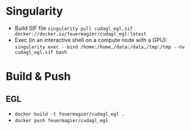 # Singularity
- Build SIF file `singularity pull cudagl_egl.sif docker://docker.io/feuermagier/cudagl_egl:latest`
- Exec (in an interactive shell on a compute node with a GPU): `singularity exec --bind /home:/home,/data:/data,/tmp:/tmp --nv cudagl_egl.sif bash`


# Build & Push

## EGL
- `docker build -t feuermagier/cudagl_egl .`
- `docker push feuermagier/cudagl_egl`

<!-- ## OSMESA
- `docker build -t feuermagier/cudagl_osmesa osmesa/`
- `docker push feuermagier/cudagl_osmesa` -->
